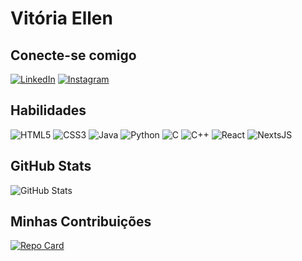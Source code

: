 # Vitória Ellen 

## Conecte-se comigo
[![LinkedIn](https://img.shields.io/badge/LinkedIn-000?style=for-the-badge&logo=linkedin&logoColor=0E76A8)](https://www.linkedin.com/in/vitoria-holanda/)
[![Instagram](https://img.shields.io/badge/Instagram-000?style=for-the-badge&logo=instagram)](https://www.instagram.com/Whyvicc/)
## Habilidades
![HTML5](https://img.shields.io/badge/HTML5-000?style=for-the-badge&logo=html5)
![CSS3](https://img.shields.io/badge/CSS3-000?style=for-the-badge&logo=css3&logoColor=264CE4)
![Java](https://img.shields.io/badge/Java-000?style=for-the-badge&logo=java)
![Python](https://img.shields.io/badge/Python-000?style=for-the-badge&logo=python)
![C](https://img.shields.io/badge/C-000?style=for-the-badge&logo=c)
![C++](https://img.shields.io/badge/C%2B%2B-000?style=for-the-badge&logo=c%2B%2B&logoColor=00599C)
![React](https://img.shields.io/badge/React-000?style=for-the-badge&logo=react)
![NextsJS](https://img.shields.io/badge/NextJS-000?style=for-the-badge&logo=Next.js)
## GitHub Stats
![GitHub Stats](https://github-readme-stats.vercel.app/api?username=vivi&theme=radical&show_icons&hide_title=true)
## Minhas Contribuições
[![Repo Card](https://github-readme-stats.vercel.app/api/pin/?username=whyvic&repo=dio-lab-open-sourceVIVI&bg_color=000&border_color=30A3DC&show_icons=true&icon_color=30A3DC&title_color=E94D5F&text_color=FFF)](https://github.com/whyvic/dio-lab-open-sourceVIVI)
